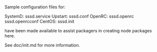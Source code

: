 Sample configuration files for:

SystemD: sssd.service
Upstart: sssd.conf
OpenRC:  sssd.openrc
         sssd.openrcconf
CentOS:  sssd.init

have been made available to assist packagers in creating node packages here.

See doc/init.md for more information.
